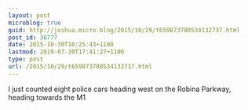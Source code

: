 ```yaml
---
layout: post
microblog: true
guid: http://joshua.micro.blog/2015/10/29/t659873780534132737.html
post_id: 36777
date: 2015-10-30T10:25:43+1100
lastmod: 2019-07-30T17:41:27+1100
type: post
url: /2015/10/29/t659873780534132737.html
---
```

I just counted eight police cars heading west on the Robina Parkway, heading towards the M1
